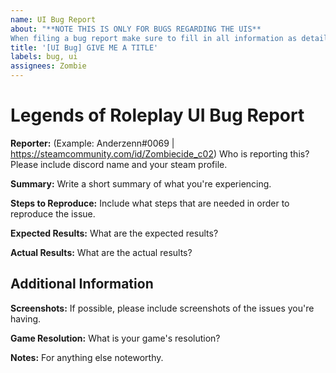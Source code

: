 ```yaml
---
name: UI Bug Report
about: "**NOTE THIS IS ONLY FOR BUGS REGARDING THE UIS**
When filing a bug report make sure to fill in all information as detailed as you possibly can."
title: '[UI Bug] GIVE ME A TITLE'
labels: bug, ui
assignees: Zombie
---
```


# Legends of Roleplay UI Bug Report
**Reporter:** (Example: Anderzenn#0069 | https://steamcommunity.com/id/Zombiecide_c02)
Who is reporting this? Please include discord name and your steam profile. 

**Summary:**
Write a short summary of what you're experiencing.

**Steps to Reproduce:**
Include what steps that are needed in order to reproduce the issue.

**Expected Results:**
What are the expected results?

**Actual Results:**
What are the actual results?

## Additional Information

**Screenshots:**
If possible, please include screenshots of the issues you're having.

**Game Resolution:**
What is your game's resolution?

**Notes:**
For anything else noteworthy.
